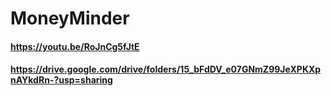 ﻿# MoneyMinder
#### https://youtu.be/RoJnCg5fJtE
#### https://drive.google.com/drive/folders/15_bFdDV_e07GNmZ99JeXPKXpnAYkdRn-?usp=sharing
